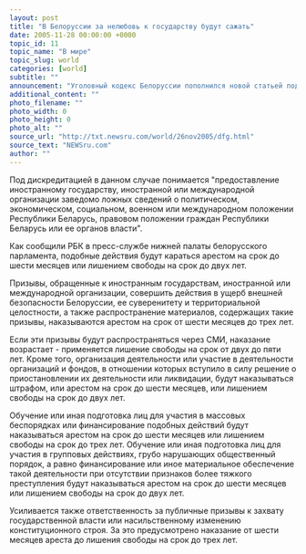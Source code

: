 ```yaml
---
layout: post
title: "В Белоруссии за нелюбовь к государству будут сажать"
date: 2005-11-28 00:00:00 +0000
topic_id: 11
topic_name: "В мире"
topic_slug: world
categories: [world]
subtitle: ""
announcement: "Уголовный кодекс Белоруссии пополнился новой статьей под названием \"Дискредитация Республики Беларусь\". Соответствующие поправки в законодательство приняла в первом чтении Палата представителей Национального собрания этого государства."
additional_content: ""
photo_filename: ""
photo_width: 0
photo_height: 0
photo_alt: ""
source_url: "http://txt.newsru.com/world/26nov2005/dfg.html"
source_text: "NEWSru.com"
author: ""
---
```

Под дискредитацией в данном случае понимается "предоставление иностранному государству, иностранной или международной организации заведомо ложных сведений о политическом, экономическом, социальном, военном или международном положении Республики Беларусь, правовом положении граждан Республики Беларусь или ее органов власти".

Как сообщили РБК в пресс-службе нижней палаты белорусского парламента, подобные действия будут караться арестом на срок до шести месяцев или лишением свободы на срок до двух лет.

Призывы, обращенные к иностранным государствам, иностранной или международной организации, совершить действия в ущерб внешней безопасности Белоруссии, ее суверенитету и территориальной целостности, а также распространение материалов, содержащих такие призывы, наказываются арестом на срок от шести месяцев до трех лет.

Если эти призывы будут распространяться через СМИ, наказание возрастает - применяется лишение свободы на срок от двух до пяти лет. Кроме того, организация деятельности или участие в деятельности организаций и фондов, в отношении которых вступило в силу решение о приостановлении их деятельности или ликвидации, будут наказываться штрафом, или арестом на срок до шести месяцев, или лишением свободы на срок до двух лет.

Обучение или иная подготовка лиц для участия в массовых беспорядках или финансирование подобных действий будут наказываться арестом на срок до шести месяцев или лишением свободы на срок до трех лет. Обучение или иная подготовка лиц для участия в групповых действиях, грубо нарушающих общественный порядок, а равно финансирование или иное материальное обеспечение такой деятельности при отсутствии признаков более тяжкого преступления будут наказываться арестом на срок до шести месяцев или лишением свободы на срок до двух лет.

Усиливается также ответственность за публичные призывы к захвату государственной власти или насильственному изменению конституционного строя. За это предусмотрено наказание от шести месяцев ареста до лишения свободы на срок до трех лет.
